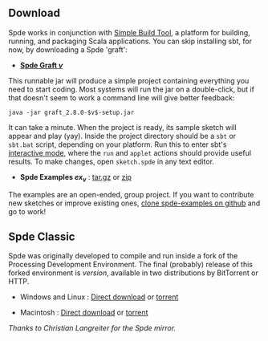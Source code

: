 Download
--------

Spde works in conjunction with [Simple Build Tool][sbt], a platform
for building, running, and packaging Scala applications. You can skip
installing sbt, for now, by downloading a Spde 'graft':

* [**Spde Graft $v$**](http://technically.us/spde-graft/graft_2.8.0-$v$-setup.jar)

This runnable jar will produce a simple project containing everything
you need to start coding. Most systems will run the jar on a
double-click, but if that doesn't seem to work a command line will
give better feedback:

    java -jar graft_2.8.0-$v$-setup.jar

It can take a minute. When the project is ready, its sample sketch
will appear and play (yay). Inside the project directory should be a
`sbt` or `sbt.bat` script, depending on your platform. Run this to
enter sbt's [interactive mode][inter], where the `run` and `applet`
actions should provide useful results. To make changes, open
`sketch.spde` in any text editor.

[inter]: http://code.google.com/p/simple-build-tool/wiki/RunningSbt

* **Spde Examples $ex_v$** : [tar.gz][tar.gz] or [zip][zip]

The examples are an open-ended, group project. If you want to contribute new sketches or improve existing ones, [clone spde-examples on github][spde-examples] and go to work!

[spde-examples]: http://github.com/n8han/spde-examples/tree/master#readme

[tar.gz]: https://github.com/n8han/spde-examples/tarball/$ex_v$
[zip]: https://github.com/n8han/spde-examples/zipball/$ex_v$

[sbt]: http://code.google.com/p/simple-build-tool/
[ss]: http://code.google.com/p/simple-build-tool/wiki/Setup

Spde Classic
------------

Spde was originally developed to compile and run inside a fork of the
Processing Development Environment. The final (probably) release of
this forked environment is $version$, available in two distributions
by BitTorrent or HTTP.

* Windows and Linux : [Direct download][gen-http] or [torrent][gen-tor]  

* Macintosh : [Direct download][mac-http]  or [torrent][mac-tor]  

[gen-tor]: http://technically.us/torrents/spde-app-gen-$version$.tgz.torrent
[gen-http]: http://spde.mirror.technically.us/spde-app-gen-$version$.tgz

[mac-tor]: http://technically.us/torrents/spde-app-mac-$version$.tgz.torrent
[mac-http]: http://spde.mirror.technically.us/spde-app-mac-$version$.tgz

*Thanks to Christian Langreiter for the Spde mirror.*
